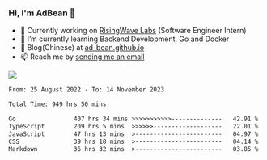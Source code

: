 

### Hi, I'm AdBean 👋

- 🔭 Currently working on [RisingWave Labs](https://www.risingwave.com) (Software Engineer Intern)
- 🌱 I’m currently learning Backend Development, Go and Docker
- 💬 Blog(Chinese) at [ad-bean.github.io](https://ad-bean.github.io) 
- 📫 Reach me by [sending me an email](mailto:adbeanx@outlook.com)

<a style="margin-bottom: 12px;" href="https://github.com/Ad-Bean?tab=repositories">
  <img  src="https://readme-stats-ad-bean.vercel.app/api?username=Ad-Bean&show_icons=true&hide_border=true&count_private=true" />
</a>

<!--
[![Adbean's GitHub stats](https://github-readme-stats.vercel.app/api?username=ad-bean&count_private=true&show_icons=true)](https://github-readme-stats.vercel.app/api?username=ad-bean&count_private=true&show_icons=true)
-->

<!--
**Ad-Bean/Ad-Bean** is a ✨ _special_ ✨ repository because its `README.md` (this file) appears on your GitHub profile.

Here are some ideas to get you started:

- 🔭 I’m currently working on ...
- 🌱 I’m currently learning ...
- 👯 I’m looking to collaborate on ...
- 🤔 I’m looking for help with ...
- 💬 Ask me about ...
- 📫📩 How to reach me: ...
- 😄 Pronouns: ...
- ⚡ Fun fact: ...
-->

<!-- 
<a href="https://github.com/Ad-Bean" target="_blank">
<img src=https://img.shields.io/badge/github-%2324292e.svg?&style=for-the-badge&logo=github&logoColor=white alt=github style="margin-bottom: 5px;" />
</a>  
-->


<!-- ### Github Stats   -->
<!--
<div style="
    display: flex;
    justify-content: center;
    align-items: center;
">
</div>
-->
 


<!--START_SECTION:waka-->

```txt
From: 25 August 2022 - To: 14 November 2023

Total Time: 949 hrs 50 mins

Go                407 hrs 34 mins >>>>>>>>>>>--------------   42.91 %
TypeScript        209 hrs 5 mins  >>>>>>-------------------   22.01 %
JavaScript        47 hrs 13 mins  >------------------------   04.97 %
CSS               39 hrs 18 mins  >------------------------   04.14 %
Markdown          36 hrs 32 mins  >------------------------   03.85 %
```

<!--END_SECTION:waka-->
<!--
[![Top Langs](https://github-readme-stats.vercel.app/api/top-langs/?username=ad-bean&hide=Jupyter%20Notebook&layout=compact)](https://github-readme-stats.vercel.app/api/top-langs/?username=ad-bean&hide=Jupyter%20Notebook&layout=compact)
-->

<!-- ## Languages and Tools  
<div align="center">  
<img style="margin: 10px" src="https://profilinator.rishav.dev/skills-assets/react-original-wordmark.svg" alt="React" height="25" />  
<img style="margin: 10px" src="https://profilinator.rishav.dev/skills-assets/css3-original-wordmark.svg" alt="CSS3" height="25" />  
<img style="margin: 10px" src="https://profilinator.rishav.dev/skills-assets/electron-original.svg" alt="Electron" height="25" />  
<img style="margin: 10px" src="https://profilinator.rishav.dev/skills-assets/html5-original-wordmark.svg" alt="HTML5" height="25" />  
<img style="margin: 10px" src="https://profilinator.rishav.dev/skills-assets/javascript-original.svg" alt="JavaScript" height="25" />  
<img style="margin: 10px" src="https://profilinator.rishav.dev/skills-assets/cplusplus-original.svg" alt="C++" height="25" />  
<img style="margin: 10px" src="https://profilinator.rishav.dev/skills-assets/c-original.svg" alt="C" height="25" />  
<img style="margin: 10px" src="https://profilinator.rishav.dev/skills-assets/php-original.svg" alt="PHP" height="25" />  
<img style="margin: 10px" src="https://profilinator.rishav.dev/skills-assets/mysql-original-wordmark.svg" alt="MySQL" height="25" />  
<img style="margin: 10px" src="https://profilinator.rishav.dev/skills-assets/python-original.svg" alt="Python" height="25" />  
<img style="margin: 10px" src="https://profilinator.rishav.dev/skills-assets/nginx-original.svg" alt="Nginx" height="25" />  
<img style="margin: 10px" src="https://profilinator.rishav.dev/skills-assets/gnu_bash-icon.svg" alt="Bash" height="25" />  
<img style="margin: 10px" src="https://profilinator.rishav.dev/skills-assets/linux-original.svg" alt="Linux" height="25" />  
<img style="margin: 10px" src="https://profilinator.rishav.dev/skills-assets/git-scm-icon.svg" alt="Git" height="25" />  
<img style="margin: 10px" src="https://profilinator.rishav.dev/skills-assets/flask.png" alt="Flask" height="25" />  
<img style="margin: 10px" src="https://profilinator.rishav.dev/skills-assets/docker-original-wordmark.svg" alt="Docker" height="25" />  
<img style="margin: 10px" src="https://profilinator.rishav.dev/skills-assets/go-original.svg" alt="Go" height="25" />  
<img style="margin: 10px" src="https://profilinator.rishav.dev/skills-assets/django-original.svg" alt="Django" height="25" />  
<img style="margin: 10px" src="https://profilinator.rishav.dev/skills-assets/java-original-wordmark.svg" alt="Java" height="25" />  
<img style="margin: 10px" src="https://profilinator.rishav.dev/skills-assets/photoshop-plain.svg" alt="Photoshop" height="25" />  
<img style="margin: 10px" src="https://profilinator.rishav.dev/skills-assets/adobepremierepro.png" alt="Premiere Pro" height="25" />  
</div>  

<br/>  

![Profile views counter](https://komarev.com/ghpvc/?username=Ad-Bean&&style=flat-square) 
  -->
